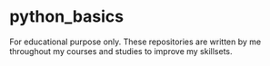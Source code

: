 # python_basics
For educational purpose only. These repositories are written by me throughout my courses and studies to improve my skillsets.
